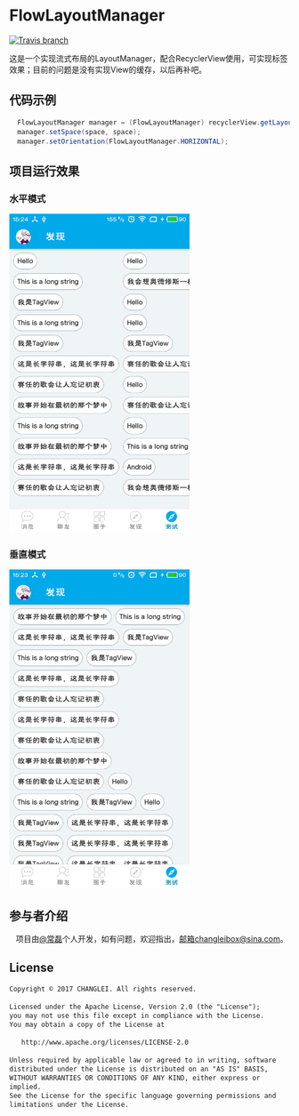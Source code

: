 # FlowLayoutManager 
[![Travis branch](https://img.shields.io/travis/rust-lang/rust/master.svg)](https://github.com/changleibox/FlowLayoutManager)<br>

这是一个实现流式布局的LayoutManager，配合RecyclerView使用，可实现标签效果；目前的问题是没有实现View的缓存，以后再补吧。

## 代码示例

```java
  FlowLayoutManager manager = (FlowLayoutManager) recyclerView.getLayoutManager();
  manager.setSpace(space, space);
  manager.setOrientation(FlowLayoutManager.HORIZONTAL);
```

## 项目运行效果

### 水平模式
<img width="324" height="574" src="https://github.com/changleibox/Images/raw/master/FlowLayoutManager2.jpg">

### 垂直模式
<img width="324" height="574" src="https://github.com/changleibox/Images/raw/master/FlowLayoutManager1.jpg">

## 参与者介绍
    项目由[@常磊](https://github.com/changleibox)个人开发，如有问题，欢迎指出，邮箱changleibox@sina.com。
    
## License
    Copyright © 2017 CHANGLEI. All rights reserved.

    Licensed under the Apache License, Version 2.0 (the "License");
    you may not use this file except in compliance with the License.
    You may obtain a copy of the License at

       http://www.apache.org/licenses/LICENSE-2.0

    Unless required by applicable law or agreed to in writing, software
    distributed under the License is distributed on an "AS IS" BASIS,
    WITHOUT WARRANTIES OR CONDITIONS OF ANY KIND, either express or implied.
    See the License for the specific language governing permissions and
    limitations under the License.

